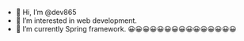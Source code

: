 - 👋 Hi, I’m @dev865
- 👀 I’m interested in web development.
- 🌱 I’m currently Spring framework.
😀😀😀😀😀😀😀😀😀😀😀😀😀😀😀


<!---
dev865/dev865 is a ✨ special ✨ repository because its `README.md` (this file) appears on your GitHub profile.
You can click the Preview link to take a look at your changes.
--->
